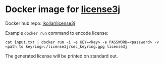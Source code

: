 # Docker image for [license3j](https://github.com/verhas/License3j)

Docker hub repo: [lkollar/license3j](https://hub.docker.com/r/lkollar/license3j/)

Example `docker run` command to encode license:

    cat input.txt | docker run -i -e KEY=<key> -e PASSWORD=<password> -v <path to keyring>:/license3j/sec_keyring.gpg license3j 

The generated license will be printed on standard out.
